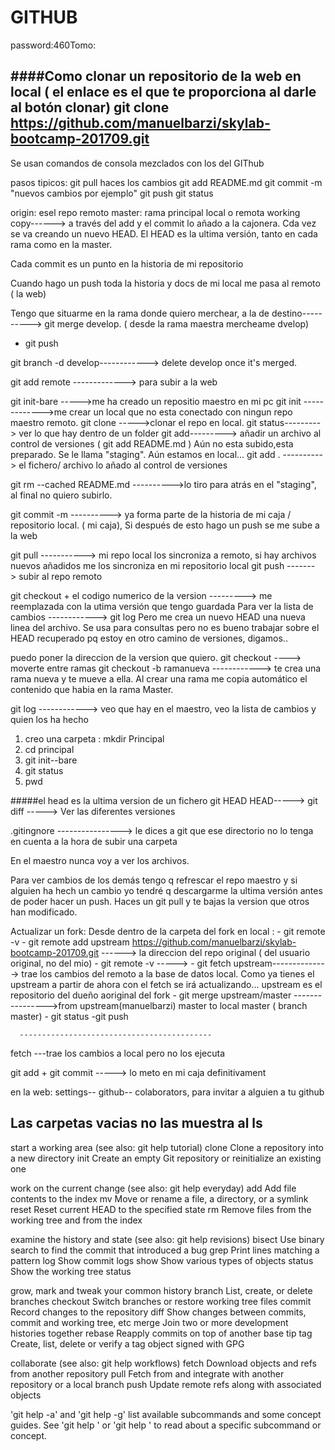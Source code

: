 GITHUB
======
password:460Tomo:

####Como clonar un repositorio de la web en local ( el enlace es el que te proporciona al darle al botón clonar)
 git clone https://github.com/manuelbarzi/skylab-bootcamp-201709.git
-------------------------------------------------------------------------------
Se usan comandos de consola mezclados con los del GIThub

pasos tipicos:
git pull
haces los cambios
git add README.md
git commit -m "nuevos cambios por ejemplo"
git push
git status

origin: esel repo remoto
master: rama principal local o remota
working copy------> a través del add y el commit lo añado a la cajonera. Cda vez se va creando un nuevo HEAD. El HEAD es la ultima versión, tanto en cada rama como en la master.

Cada commit es un punto en la historia de mi repositorio

Cuando hago un push toda la historia y docs de mi local me pasa al remoto ( la web)

Tengo que situarme en la rama donde quiero merchear, a la de destino----------> git merge develop. ( desde la rama maestra mercheame dvelop)
 + git push


git branch -d develop------------> delete develop once it's merged.

git add remote -------------> para subir a la web

git init-bare ----->me ha creado un repositio maestro en mi pc 
git init ------------->me crear un local que no esta conectado con ningun repo maestro remoto.
git clone ----->clonar el repo en local.
git status---------> ver lo que hay dentro de un folder
git add---------> añadir un archivo al control de versiones ( git add README.md ) Aún no esta subido,esta preparado. Se le llama "staging". Aún estamos en local...
git add . ----------> el fichero/ archivo lo añado al control de versiones 

git rm  --cached README.md ---------->lo tiro para atrás en el "staging", al final no quiero subirlo.


git commit -m ----------> ya forma parte de la historia de mi caja / repositorio local. ( mi caja), 
Si después de esto hago un push se me sube a la web



git pull -----------> mi repo local los sincroniza a remoto, si hay archivos nuevos añadidos me los sincroniza en mi repositorio local
git push -------> subir al repo remoto

git checkout + el codigo numerico de la version ---------> me reemplazada con la utima versión que tengo guardada
Para ver la lista de cambios ------------> git log
Pero me crea un nuevo HEAD una nueva linea del archivo. Se usa para consultas pero no es bueno trabajar  sobre el HEAD recuperado pq estoy en otro camino de versiones, digamos..



 puedo poner la direccion de la version que quiero.
git checkout ----> moverte entre ramas
git checkout -b ramanueva ------------> te crea una rama nueva y te mueve a ella. Al crear una rama me copia automático el contenido que habia en la rama Master.


git log ------------> veo que hay en el maestro, veo la lista de cambios y quien los ha hecho





 1. creo una carpeta : mkdir Principal
 2. cd principal
 3. git init--bare
 4. git status
 5. pwd
 

 
#####el head es la ultima version de un fichero 
git HEAD HEAD-----> 
git diff -----> Ver las diferentes versiones


.gitingnore ---------------->   le dices a git que ese directorio no lo tenga en cuenta a la hora de subir una carpeta



En el maestro nunca voy a ver los archivos. 

Para ver cambios de los demás tengo q refrescar el repo maestro y si alguien ha  hech un cambio yo tendré q descargarme la ultima versión antes de poder hacer un push.  Haces un  git pull y te bajas la version que otros han modificado.


Actualizar  un fork:
      Desde dentro de la carpeta del fork en local :
     - git remote -v
     - git remote add upstream https://github.com/manuelbarzi/skylab-bootcamp-201709.git ------> la direccion del repo original ( del usuario original, no del mio)
     - git remote -v -----> 
     - git fetch upstream--------------> trae los cambios del remoto a la base de datos local.
       Como ya tienes el upstream a partir de ahora con el fetch se irá actualizando...
       upstream es el repositorio del dueño aoriginal del fork
     - git merge upstream/master ---------------->from upstream(manuelbarzi) master to local master ( branch master)
     - git status
      -git push

      -------------------------------------------

fetch ---trae los cambios a local pero no los ejecuta







git add + git commit -----> lo meto en mi caja definitivament

en la web: settings-- github-- colaborators, para invitar a alguien a tu github

Las carpetas vacias no las muestra al ls 
--------------------------------------------------------------------------
start a working area (see also: git help tutorial)
   clone      Clone a repository into a new directory
   init       Create an empty Git repository or reinitialize an existing one

work on the current change (see also: git help everyday)
   add        Add file contents to the index
   mv         Move or rename a file, a directory, or a symlink
   reset      Reset current HEAD to the specified state
   rm         Remove files from the working tree and from the index

examine the history and state (see also: git help revisions)
   bisect     Use binary search to find the commit that introduced a bug
   grep       Print lines matching a pattern
   log        Show commit logs
   show       Show various types of objects
   status     Show the working tree status

grow, mark and tweak your common history
   branch     List, create, or delete branches
   checkout   Switch branches or restore working tree files
   commit     Record changes to the repository
   diff       Show changes between commits, commit and working tree, etc
   merge      Join two or more development histories together
   rebase     Reapply commits on top of another base tip
   tag        Create, list, delete or verify a tag object signed with GPG

collaborate (see also: git help workflows)
   fetch      Download objects and refs from another repository
   pull       Fetch from and integrate with another repository or a local branch
   push       Update remote refs along with associated objects

'git help -a' and 'git help -g' list available subcommands and some
concept guides. See 'git help <command>' or 'git help <concept>'
to read about a specific subcommand or concept.


